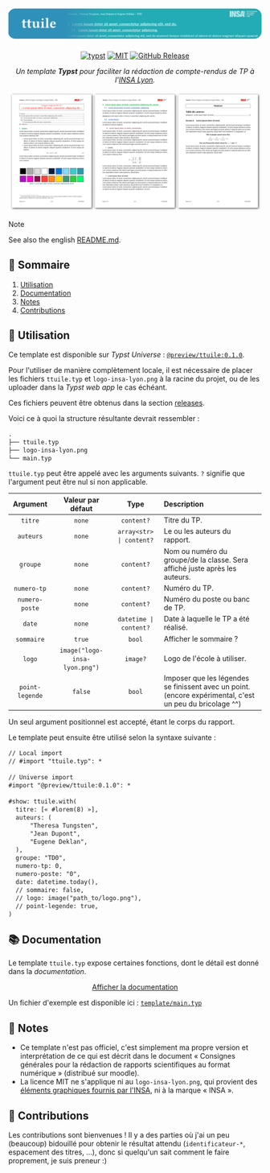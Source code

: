 <h1 align="center">
  <img alt="Typst" src="https://github.com/vitto4/ttuile/blob/main/assets/ttuile-header.png?raw=true">
</h1>

<p align="center">
  <a href="https://typst.app">
    <img alt="typst" src="https://img.shields.io/badge/Typst-%232f90ba.svg?&logo=Typst&logoColor=white"
  /></a>
  <a href="https://github.com/vitto4/ttuile/blob/main/LICENSE">
    <img alt="MIT" src="https://img.shields.io/github/license/vitto4/ttuile"
  /></a>
  <a href="https://github.com/vitto4/ttuile/releases">
    <img alt="GitHub Release" src="https://img.shields.io/github/v/release/vitto4/ttuile"
  /></a>
</p>

<p align="center"><i>Un template <b>Typst</b> pour faciliter la rédaction de compte-rendus de TP à l'<a href="https://fr.wikipedia.org/wiki/Institut_national_des_sciences_appliqu%C3%A9es_de_Lyon">INSA Lyon</a>.</i></p>

<p align="center">
  <a href="https://github.com/vitto4/ttuile/blob/main/template/main.pdf">
    <img alt="Exemple" src="https://github.com/vitto4/ttuile/blob/main/assets/ttuile-banner.png?raw=true">
  </a>
</p>

> [!NOTE]
> 
> See also the english [README.md](https://github.com/vitto4/ttuile/blob/main/README.md).

## 🧭 Sommaire

1. [Utilisation](#-utilisation)
1. [Documentation](#-documentation)
1. [Notes](#-notes)
1. [Contributions](#-contributions)



## 📎 Utilisation

Ce template est disponible sur _Typst Universe_ : [`@preview/ttuile:0.1.0`](https://typst.app/universe/package/ttuile).

Pour l'utiliser de manière complètement locale, il est nécessaire de placer les fichiers `ttuile.typ` et `logo-insa-lyon.png` à la racine du projet, ou de les uploader dans la _Typst web app_ le cas échéant.

Ces fichiers peuvent être obtenus dans la section [releases](https://github.com/vitto4/ttuile/releases).

Voici ce à quoi la structure résultante devrait ressembler :

```
.
├── ttuile.typ
├── logo-insa-lyon.png
└── main.typ
```

`ttuile.typ` peut être appelé avec les arguments suivants.
`?` signifie que l'argument peut être nul si non applicable.

| Argument | Valeur par défaut | Type | Description |
|:--------:|:-----------------:|:----:|:------------|
| `titre` | `none` | `content?` | Titre du TP. |
| `auteurs` | `none` | `array<str> \| content?` | Le ou les auteurs du rapport. |
| `groupe` | `none` | `content?` | Nom ou numéro du groupe/de la classe. Sera affiché juste après les auteurs. |
| `numero-tp` | `none` | `content?` | Numéro du TP. |
| `numero-poste` | `none` | `content?` | Numéro du poste ou banc de TP. |
| `date` | `none` | `datetime \| content?` | Date à laquelle le TP a été réalisé. |
| `sommaire` | `true` | `bool` | Afficher le sommaire ? |
| `logo` | `image("logo-insa-lyon.png")` | `image?` | Logo de l'école à utiliser. |
| `point-legende` | `false` | `bool` | Imposer que les légendes se finissent avec un point. (encore expérimental, c'est un peu du bricolage ^^) |

Un seul argument positionnel est accepté, étant le corps du rapport.

Le template peut ensuite être utilisé selon la syntaxe suivante :

```typ
// Local import
// #import "ttuile.typ": *

// Universe import
#import "@preview/ttuile:0.1.0": *

#show: ttuile.with(
  titre: [« #lorem(8) »],
  auteurs: (
      "Theresa Tungsten",
      "Jean Dupont",
      "Eugene Deklan",
  ),
  groupe: "TD0",
  numero-tp: 0,
  numero-poste: "0",
  date: datetime.today(),
  // sommaire: false,
  // logo: image("path_to/logo.png"),
  // point-legende: true,
)
```

## 📚 Documentation

Le template `ttuile.typ` expose certaines fonctions, dont le détail est donné dans la _documentation_.

<p align="center">
  <a href="https://github.com/vitto4/ttuile/blob/main/DOC.FR.md">
    Afficher la documentation
  </a>
</p>

Un fichier d'exemple est disponible ici : [`template/main.typ`](https://github.com/vitto4/ttuile/blob/main/template/main.typ)

## 🔖 Notes

- Ce template n'est pas officiel, c'est simplement ma propre version et interprétation de ce qui est décrit dans le document « Consignes générales pour la rédaction de rapports scientifiques au format numérique » (distribué sur moodle).
- La licence MIT ne s'applique ni au `logo-insa-lyon.png`, qui provient des [éléments graphiques fournis par l'INSA](https://www.insa-lyon.fr/fr/elements-graphiques), ni à la marque « INSA ».
<!-- - Trivia : Le nom « ttuile » est l'acronyme de « **T**emplate de (CR de) **T**P **U**niforme à l'**I**NSA **L**yon pour les **É**tudiants. (on est d'accord, c'est pas très français, mais ça fait un joli acronyme) -->

## 🧩 Contributions

Les contributions sont bienvenues ! Il y a des parties où j'ai un peu (beaucoup) bidouillé pour obtenir le résultat attendu (`identificateur-*`, espacement des titres, ...), donc si quelqu'un sait comment le faire proprement, je suis preneur :)
